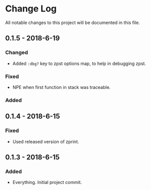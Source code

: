 # Change Log
All notable changes to this project will be documented in this file. 

## 0.1.5 - 2018-6-19

### Changed

 * Added `:dbg?` key to zpst options map, to help in debugging
   zpst.

### Fixed

 * NPE when first function in stack was traceable. 

### Added

## 0.1.4 - 2018-6-15

### Fixed

 * Used released version of zprint.

## 0.1.3 - 2018-6-15

### Added

 * Everything.  Initial project commit.
